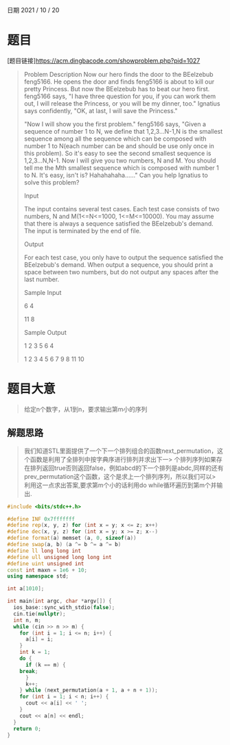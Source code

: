 日期 2021 / 10 / 20
# 题目
[题目链接]<https://acm.dingbacode.com/showproblem.php?pid=1027>
> Problem Description
Now our hero finds the door to the BEelzebub feng5166. He opens the door and finds feng5166 is about to kill our pretty Princess. But now the BEelzebub has to beat our hero first. feng5166 says, "I have three question for you, if you can work them out, I will release the Princess, or you will be my dinner, too." Ignatius says confidently, "OK, at last, I will save the Princess."
>
>"Now I will show you the first problem." feng5166 says, "Given a sequence of number 1 to N, we define that 1,2,3...N-1,N is the smallest sequence among all the sequence which can be composed with number 1 to N(each number can be and should be use only once in this problem). So it's easy to see the second smallest sequence is 1,2,3...N,N-1. Now I will give you two numbers, N and M. You should tell me the Mth smallest sequence which is composed with number 1 to N. It's easy, isn't is? Hahahahaha......"
Can you help Ignatius to solve this problem?
> 
>
>Input
>
>The input contains several test cases. Each test case consists of two numbers, N and M(1<=N<=1000, 1<=M<=10000). You may assume that there is always a sequence satisfied the BEelzebub's demand. The input is terminated by the end of file.
> 
>
>Output
>
>For each test case, you only have to output the sequence satisfied the BEelzebub's demand. When output a sequence, you should print a space between two numbers, but do not output any spaces after the last number.
> 
>
> Sample Input
> 
> 6 4
> 
> 11 8
> 
>
> Sample Output
>
> 1 2 3 5 6 4
> 
> 1 2 3 4 5 6 7 9 8 11 10
 
# 题目大意
> 给定n个数字，从1到n，要求输出第m小的序列

## 解题思路
> 我们知道STL里面提供了一个下一个排列组合的函数next_permutation，这个函数是利用了全排列中按字典序进行排列并求出下一> 个排列序列如果存在排列返回true否则返回false，例如abcd的下一个排列是abdc,同样的还有prev_permutation这个函数，这个是求上一个排列序列，所以我们可以> 利用这一点求出答案,要求第m个小的话利用do while循环遍历到第m个并输出.

```cpp
#include <bits/stdc++.h>

#define INF 0x7fffffff
#define rep(x, y, z) for (int x = y; x <= z; x++)
#define dec(x, y, z) for (int x = y; x >= z; x--)
#define format(a) memset (a, 0, sizeof(a))
#define swap(a, b) (a ^= b ^= a ^= b)
#define ll long long int
#define ull unsigned long long int 
#define uint unsigned int
const int maxn = 1e6 + 10;
using namespace std;

int a[1010];

int main(int argc, char *argv[]) {
  ios_base::sync_with_stdio(false);
  cin.tie(nullptr);
  int n, m;
  while (cin >> n >> m) {
    for (int i = 1; i <= n; i++) {
      a[i] = i;
    }
    int k = 1;
    do {
      if (k == m) {
	break;
      }
      k++;
    } while (next_permutation(a + 1, a + n + 1));
    for (int i = 1; i < n; i++) {
      cout << a[i] << ' ';
    }
    cout << a[n] << endl;
  }
  return 0;
}
